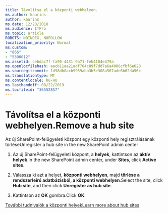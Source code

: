 ```yaml
---
title: Távolítsa el a központi webhelyen.
ms.author: kaarins
author: kaarins
ms.date: 12/28/2018
ms.audience: ITPro
ms.topic: article
ROBOTS: NOINDEX, NOFOLLOW
localization_priority: Normal
ms.custom:
- "866"
- "5300012"
ms.assetid: cebdac7f-fa90-4431-9a71-feb4104e479a
ms.openlocfilehash: aacb11aa21adf704c89f7dd7a6a4006cfbf6e628
ms.sourcegitcommit: 1d98db8acb9959aba3b5e308a567ade6b62da56c
ms.translationtype: MT
ms.contentlocale: hu-HU
ms.lasthandoff: 08/22/2019
ms.locfileid: "36552857"
---
```

# <a name="remove-a-hub-site"></a><span data-ttu-id="a6bd3-102">Távolítsa el a központi webhelyen.</span><span class="sxs-lookup"><span data-stu-id="a6bd3-102">Remove a hub site</span></span>

<span data-ttu-id="a6bd3-103">Az új SharePoint-felügyeleti központ egy központi hely regisztrálásának törlése</span><span class="sxs-lookup"><span data-stu-id="a6bd3-103">Unregister a hub site in the new SharePoint admin center</span></span>
  
1. <span data-ttu-id="a6bd3-104">Az új SharePoint-felügyeleti központ, a **helyek**, kattintson az **aktív helyek**.</span><span class="sxs-lookup"><span data-stu-id="a6bd3-104">In the new SharePoint admin center, under **Sites**, click **Active sites**.</span></span>

2. <span data-ttu-id="a6bd3-105">Válassza ki azt a helyet, **központi webhelyen**, majd **törlése a rendszerleíró adatbázisból, a központi webhelyen**.</span><span class="sxs-lookup"><span data-stu-id="a6bd3-105">Select the site, click **Hub site**, and then click **Unregister as hub site**.</span></span>

3. <span data-ttu-id="a6bd3-106">Kattintson az **OK** gombra.</span><span class="sxs-lookup"><span data-stu-id="a6bd3-106">Click **OK**.</span></span>

[<span data-ttu-id="a6bd3-107">További tudnivalók a központi helyek</span><span class="sxs-lookup"><span data-stu-id="a6bd3-107">Learn more about hub sites</span></span>](https://support.office.com/article/what-is-a-sharepoint-hub-site-fe26ae84-14b7-45b6-a6d1-948b3966427f?ui=en-US&amp;rs=en-US&amp;ad=US)
  